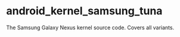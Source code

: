 android_kernel_samsung_tuna
===========================

The Samsung Galaxy Nexus kernel source code. Covers all variants.

